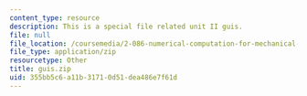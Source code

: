 ```yaml
---
content_type: resource
description: This is a special file related unit II guis.
file: null
file_location: /coursemedia/2-086-numerical-computation-for-mechanical-engineers-fall-2014/355bb5c6a11b31710d51dea486e7f61d_guis.zip
file_type: application/zip
resourcetype: Other
title: guis.zip
uid: 355bb5c6-a11b-3171-0d51-dea486e7f61d
---
```

